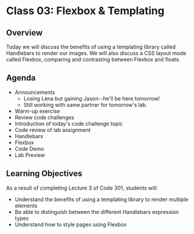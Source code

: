 # Class 03: Flexbox & Templating

## Overview

Today we will discuss the benefits of using a templating library called Handlebars to render our images. We will also discuss a CSS layout mode called Flexbox, comparing and contrasting between Flexbox and floats.

## Agenda

- Announcements
    - Losing Lena but gaining Jason--he'll be here tomorrow!
    - Still working with same partner for tomorrow's lab.
- Warm-up exercise
- Review code challenges
- Introduction of today's code challenge topic
- Code review of lab assignment
- Handlebars
- Flexbox
- Code Demo
- Lab Preview

## Learning Objectives

As a result of completing Lecture 3 of Code 301, students will:
- Understand the benefits of using a templating library to render multiple elements
- Be able to distinguish between the different Handlebars expression types
- Understand how to style pages using Flexbox
